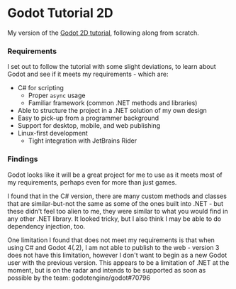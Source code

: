 # Godot Tutorial 2D

My version of the [Godot 2D tutorial](https://docs.godotengine.org/en/stable/getting_started/first_2d_game/index.html),
following along from scratch.

### Requirements

I set out to follow the tutorial with some slight deviations, to learn about Godot and see if it meets my requirements -
which are:

* C# for scripting
    * Proper `async` usage
    * Familiar framework (common .NET methods and libraries)
* Able to structure the project in a .NET solution of my own design
* Easy to pick-up from a programmer background
* Support for desktop, mobile, and web publishing
* Linux-first development
    * Tight integration with JetBrains Rider

### Findings

Godot looks like it will be a great project for me to use as it meets most of my requirements, perhaps even for more
than just games.

I found that in the C# version, there are many custom methods and classes that are similar-but-not the same as some of
the ones built into .NET - but these didn't feel too alien to me, they were similar to what you would find in any other
.NET library. It looked tricky, but I also think I may be able to do dependency injection, too.

One limitation I found that does not meet my requirements is that when using C# and Godot 4(.2), I am not able to
publish to the web - version 3 does not have this limitation, however I don't want to begin as a new Godot user
with the previous version. This appears to be a limitation of .NET at the moment, but is on the radar and intends to be
supported as soon as possible by the team: godotengine/godot#70796